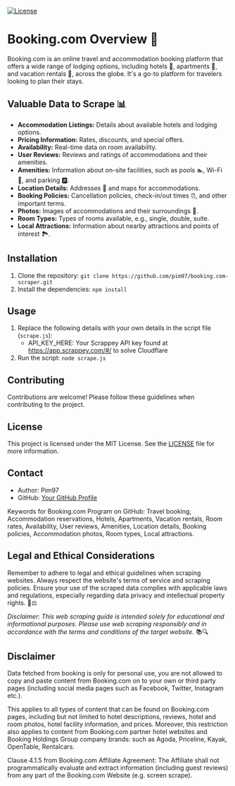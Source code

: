 [![License](https://img.shields.io/badge/license-MIT-blue.svg)](LICENSE)

# Booking.com Overview 🏨

Booking.com is an online travel and accommodation booking platform that offers a wide range of lodging options, including hotels 🏩, apartments 🏢, and vacation rentals 🏡, across the globe. It's a go-to platform for travelers looking to plan their stays.

## Valuable Data to Scrape 📊

- **Accommodation Listings:** Details about available hotels and lodging options.
- **Pricing Information:** Rates, discounts, and special offers.
- **Availability:** Real-time data on room availability.
- **User Reviews:** Reviews and ratings of accommodations and their amenities.
- **Amenities:** Information about on-site facilities, such as pools 🏊, Wi-Fi 📶, and parking 🅿️.
- **Location Details:** Addresses 📍 and maps for accommodations.
- **Booking Policies:** Cancellation policies, check-in/out times ⏰, and other important terms.
- **Photos:** Images of accommodations and their surroundings 📸.
- **Room Types:** Types of rooms available, e.g., single, double, suite.
- **Local Attractions:** Information about nearby attractions and points of interest 🏞️.

## Installation

1. Clone the repository: `git clone https://github.com/pim97/booking.com-scraper.git`
2. Install the dependencies: `npm install`

## Usage

1. Replace the following details with your own details in the script file (`scrape.js`):
   - API_KEY_HERE: Your Scrappey API key found at https://app.scrappey.com/#/ to solve Cloudflare
2. Run the script: `node scrape.js`

## Contributing

Contributions are welcome! Please follow these guidelines when contributing to the project.

## License

This project is licensed under the MIT License. See the [LICENSE](LICENSE) file for more information.

## Contact

- Author: Pim97
- GitHub: [Your GitHub Profile](https://github.com/pim97/)

Keywords for Booking.com Program on GitHub:
Travel booking, Accommodation reservations, Hotels, Apartments, Vacation rentals, Room rates, Availability, User reviews, Amenities, Location details, Booking policies, Accommodation photos, Room types, Local attractions.

## Legal and Ethical Considerations

Remember to adhere to legal and ethical guidelines when scraping websites. Always respect the website's terms of service and scraping policies. Ensure your use of the scraped data complies with applicable laws and regulations, especially regarding data privacy and intellectual property rights. 🚫⚖️

*Disclaimer: This web scraping guide is intended solely for educational and informational purposes. Please use web scraping responsibly and in accordance with the terms and conditions of the target website.* 📚🔍

## Disclaimer
Data fetched from booking is only for personal use, you are not allowed to copy and paste content from Booking.com on to your own or third party pages (including social media pages such as Facebook, Twitter, Instagram etc.).

This applies to all types of content that can be found on Booking.com pages, including but not limited to hotel descriptions, reviews, hotel and room photos, hotel facility information, and prices. Moreover, this restriction also applies to content from Booking.com partner hotel websites and Booking Holdings Group company brands: such as Agoda, Priceline, Kayak, OpenTable, Rentalcars.

Clause 4.1.5 from Booking.com Affiliate Agreement: The Affiliate shall not programmatically evaluate and extract information (including guest reviews) from any part of the Booking.com Website (e.g. screen scrape).